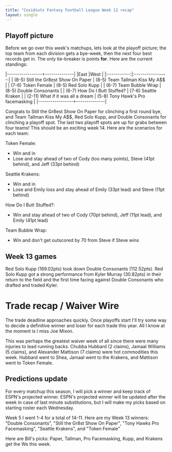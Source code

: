 ```yaml
---
title: "Covidiots Fantasy Football League Week 12 recap"
layout: single
---
```


## Playoff picture

Before we go over this week's matchups, lets look at the playoff picture; the top team from each division gets a bye-week, then the next four best records get in. The only tie-breaker is points **for**. Here are the current standings:

|-----------------+--------------|
|East |West |
|:-----------:|:----------------:|
| (8-5) Still the Gr8est Show On Paper | (8-5) Team Tallman Kiss My A$$ |
| (7-6) Token Female | (8-5) Red Solo Kupp |
| (6-7) Team Bubble Wrap | (8-5) Double Consonants |
| (6-7) How Do I Butt Stuffed? | (7-6) Seattle Kraken |
| (2-11) What if it was all a dream | (5-8) Tony Hawk's Pro facemasking |
|-----------------+--------------|

Congrats to Still the Gr8est Show On Paper for clinching a first round bye, and Team Tallman Kiss My A$$, Red Solo Kupp, and Double Consonants for clinching a playoff spot. The last two playoff spots are up for grabs between four teams! This should be an exciting week 14. Here are the scenarios for each team:

Token Female:
- Win and in
- Lose and stay ahead of two of Cody (too many points), Steve (41pt behind), and Jeff (33pt behind)

Seattle Krakens:
- Win and in
- Lose and Emily loss and stay ahead of Emily (33pt lead) and Steve (11pt behind)

How Do I Butt Stuffed?:
- Win and stay ahead of two of Cody (70pt behind), Jeff (11pt lead), and Emily (41pt lead)

Team Bubble Wrap:
- Win and don't get outscored by 70 from Steve if Steve wins

## Week 13 games

Red Solo Kupp (169.02pts) took down Double Consonants (112.52pts). Red Solo Kupp got a strong performance from Kyler Murray (30.82pts) in their return to the field and the first time facing against Double Consonants who drafted and traded Kyler.

# Trade recap / Waiver Wire

The trade deadline approaches quickly. Once playoffs start I'll try some way to decide a definitive winner and loser for each trade this year. All I know at the moment is I miss Joe Mixon.

This was perhaps the greatest waiver week of all since there were many injuries to lead running backs. Chubba Hubbard (2 claims), Jamaal Williams (5 claims), and Alexander Mattison (7 claims) were hot commodities this week. Hubbard went to Shea, Jamaal went to the Krakens, and Mattison went to Token Female.

## Predictions update
For every matchup this season, I will pick a winner and keep track of ESPN's projected winner. ESPN's projected winner will be updated after the week in case of last minute substitutions, but I will make my picks based on starting roster each Wednesday.

Week 5 I went 1-4 for a total of 14-11. Here are my Week 13 winners:
"Double Consonants", "Still the Gr8st Show On Paper", "Tony Hawks Pro Facemasking", "Seattle Krakens", and "Token Female"

Here are Bill's picks: Paper, Tallman, Pro Facemasking, Kupp, and Krakens get the Ws this week.
